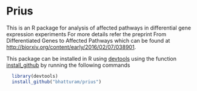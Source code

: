 # Prius
This is an R package for analysis of affected pathways in differential gene expression experiments
For more details refer the preprint From Differentiated Genes to Affected Pathways which can be found at http://biorxiv.org/content/early/2016/02/07/038901.

This package can be installed in R using [devtools](https://cran.r-project.org/web/packages/devtools/index.html) using the function [install_github](http://www.inside-r.org/packages/cran/devtools/docs/install_github) by running the following commands

```R
  library(devtools)
  install_github("bhatturam/prius")
```
